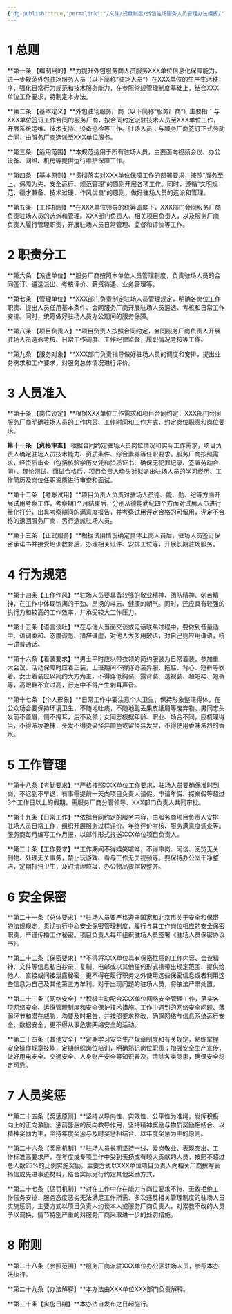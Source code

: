 ```yaml
---
{"dg-publish":true,"permalink":"/文件/规章制度/外包驻场服务人员管理办法模板/"}
---
```


 

# 1 总则

**第一条 【编制目的】**为提升外包服务商人员服务XXX单位信息化保障能力，进一步规范外包驻场服务人员（以下简称“驻场人员”）在XXX单位的生产生活秩序，强化日常行为规范和技术服务能力，在参照常规管理制度基础上，结合XXX单位工作要求，特制定本办法。

**第二条 【基本定义】**外包驻场服务厂商（以下简称“服务厂商”）主要指：与XXX单位签订工作合同的服务厂商，按合同约定派驻技术人员至XXX单位工作，开展系统运维、技术支持、设备巡检等工作。驻场人员：与服务厂商签订正式劳动合同，由服务厂商选派至XXX单位服务。

**第三条 【适用范围】**本规范适用于所有驻场人员，主要面向视频会议、办公设备、网络、机房等提供运行维护保障工作。

**第四条 【基本原则】**贯彻落实对XXX单位保障工作的部署要求，按照“服务至上、保障为先、安全运行、规范管理”的原则开展各项工作。同时，遵循“文明规范、德才兼备、技术过硬、作风优良”的原则，做好驻场人员的选派和管理。

**第五条 【工作机制】**在XXX单位领导的统筹调度下，XXX部门会同服务厂商负责驻场人员的选派和管理。XXX部门负责人、相关项目负责人，以及服务厂商负责人履行管理职责，开展驻场人员日常管理、监督和评价等工作。

# 2 职责分工

**第六条 【派遣单位】**服务厂商按照本单位人员管理制度，负责驻场人员的合同签订、遴选派出、考核评价、薪资待遇、业务管理等。

**第七条 【管理单位】**XXX部门负责制定驻场人员管理规定，明确各岗位工作职责、提出人员任用基本条件、会同服务厂商开展驻场人员遴选、考核和日常工作安排。同时，统筹做好驻场人员办公期间的服务保障。

**第八条 【项目负责人】**项目负责人按照合同约定，会同服务厂商负责人开展驻场人员选派考核、日常工作调度、工作纪律监督，履职情况考核等工作。

**第九条 【服务对象】**XXX部门负责指导做好驻场人员的调度和安排，提出业务需求和工作要求，对服务总体情况进行评价。

# 3 人员准入

**第十条 【岗位设定】**根据XXX单位工作需求和项目合同约定，XXX部门会同服务厂商明确驻场人员的工作内容、工作时间和工作方式，约定岗位职责和岗位要求。

**第十一条 【资格审查】** 根据合同约定驻场人员岗位情况和实际工作需求，项目负责人确定驻场人员技术能力、资质条件、综合素养等任职要求。服务厂商按照需求，经资质审查（包括核验学历文凭和资质证书、确保无犯罪记录、签署劳动合同）、理论测试、面试合格后，项目负责人牵头对拟派出驻场人员的学习经历、工作简历及岗位任职资质进行审查和面试。

**第十二条 【考察试用】**项目负责人负责对驻场人员德、能、勤、纪等方面开展试用考察工作，考察期1个月结束后，分别从德能勤纪四个方面对试用人员进行量化打分，出具考察期间的满意度报告，并考察试用评定合格的可留用，评定不合格的退回服务厂商，另行选派驻场人员。

**第十三条 【正式服务】**根据试用情况确定具体上岗人员后，驻场人员签订保密承诺书并接受培训教育后，办理相关证件、安排工位等，开展长期驻场服务。

# 4 行为规范

**第十四条【工作作风】**驻场人员要具备较强的敬业精神、团队精神、刻苦精神，在工作中体现饱满的干劲、昂扬的斗志、健康的朝气。同时，还应具有较强的执行力和较高的工作效率，并承受较大工作压力。

**第十五条【语言谈吐】**在与他人当面交谈或电话联系过程中，要做到音量适中、语调柔和、态度诚恳、措辞谦虚，对他人大多用敬语，对自己则应用谦语，统一讲普通话。

**第十六条【着装要求】**男士平时应以带衣领的简约服装为日常着装，参加重大会议、活动保障时应着正装，上班期间不得穿奇装异服、拖鞋、背心、短裤等衣着。女士着装应以简约大方为主，不得穿低胸装、露背装、透视装、超短裙、短裤等，高跟鞋不宜过高，行走中不得产生刺耳声音。

**第十七条 【个人形象】**日常工作中要注意个人卫生，保持形象整洁得体，在公众场合要保持环境卫生，不随地吐痰，不随地乱丢果皮纸屑等废弃物。男同志头发前不盖眉，侧不掩耳，后不及领；女同志根据年龄、职业、场合不同，应梳理得当，不得浓妆艳抹，头发不得烫染怪异颜色或留怪异发型，不得使用香味浓烈的香水。

# 5 工作管理

**第十八条【考勤要求】**严格按照XXX单位工作要求，驻场人员要确保准时到岗，不迟到不早退，有事需提前一天向项目负责人请假。申请年假、探亲假等超过3个工作日以上的假期，需服务厂商分管领导、XXX部门负责人共同审批。

**第十九条【日常工作】**依据合同约定的服务内容，由服务商项目负责人安排驻场人员日常工作，组织开展服务过程评价、年终评价考核、服务满意度调查等。服务商每月编写工作月报，以邮件形式报送XXX单位项目负责人。

**第二十条【工作要求】**工作期间不得嬉笑喧哗，不得串岗、闲谈、阅览无关刊物、处理无关事务，禁止玩游戏、看与工作无关视频等。要保持办公室干净整洁，定期打扫卫生，及时清理垃圾，办公物品要摆放整齐。

# 6 安全保密

**第二十一条【总体要求】**驻场人员要严格遵守国家和北京市关于安全和保密的法规规定，贯彻执行中心安全保密管理制度，履行与其工作岗位相应的安全保密职责，严谨传播工作秘密。项目负责人每年组织驻场人员签署《驻场人员保密协议书》。

**第二十二条【保密要求】**不得将XXX单位具有保密性质的工作内容、会议精神、文件等信息私自抄录、复制、电邮或以其他任何形式携带出规定范围、提供给他人、直接或间接泄露秘密，更不得在履行职务之外使用这些保密信息或者利用这些信息为自己及其他第三方牟利。对于出现问题的驻场人员，将依法严肃处置。

**第二十三条【网络安全】**积极主动配合XXX单位网络安全管理工作，落实各项网络安全、运维管理制度和安全保护技术措施。工作中遇到的网络安全问题、薄弱环节和潜在威胁，均要及时报告，并按照要求整改，确保网络与信息系统运行安全、数据安全，更不得从事危害网络安全的活动。

**第二十四条【其他安全】**定期学习安全生产规章制度和有关规定，熟练掌握安全操作规章技能，定期组织岗位培训，明确熟记岗位职责；加强安全生产宣传，做好用电安全、交通安全、人身财产安全等知识普及，清除各类隐患，确保安全稳定可靠。

# 7 人员奖惩

**第二十五条【奖惩原则】**坚持以导向性、实效性、公平性为准绳，发挥积极向上的正向激励、惩前毖后的反向教导作用，坚持精神奖励与物质奖励相结合、以精神奖励为主，坚持年度奖惩与及时奖惩相结合、以年度奖惩为主的原则。

**第二十六条【奖励机制】**驻场人员长期坚持一线、爱岗敬业、表现突出、工作标准高要求严，在年度或专项工作中受到表扬或有较大贡献的人员，按照不超过总人数25%的比例实施奖励。主要方式以XXX单位项目负责人向相关厂商撰写表扬信或先进事迹材料，结合实际另行约定其他奖励方式。

**第二十七条【惩罚机制】**对在工作中存在能力与岗位要求不符、无故拒绝工作任务安排、服务态度恶劣无法满足工作所需、多次违反相关管理制度的驻场人员实施惩罚。主要方式以项目负责人约谈本人或服务厂商负责人，对累教不改的人员予以调换，情节特别严重的对服务厂商采取进一步的处罚措施。

# 8 附则

**第二十八条【参照范围】**服务厂商派驻XXX单位办公区驻场人员，参照本办法执行。

**第二十九条【办法解释】**本办法由XXX单位XXX部门负责解释。

**第三十条【实施日期】**本办法自发布之日起施行。
